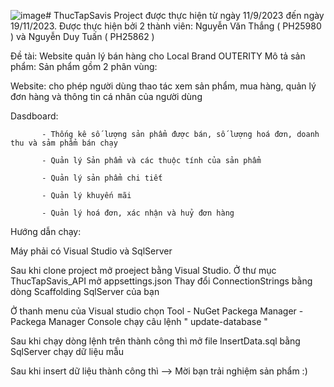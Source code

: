 ![image](https://github.com/thangnguyen163/ThucTapSavis/assets/105345963/5d0da488-92bb-4709-bb00-832ad8a856a7)# ThucTapSavis
Project được thực hiện từ ngày 11/9/2023 đến ngày 19/11/2023.
Được thực hiện bởi 2 thành viên: Nguyễn Văn Thắng ( PH25980 ) và Nguyễn Duy Tuấn ( PH25862 )

Đề tài: Website quản lý bán hàng cho Local Brand OUTERITY
Mô tả sản phẩm: 
Sản phẩm gồm 2 phân vùng: 

Website: cho phép người dùng thao tác xem sản phẩm, mua hàng, quản lý đơn hàng và thông tin cá nhân của người dùng 

Dasdboard:

           - Thống kê số lượng sản phẩm được bán, số lượng hoá đơn, doanh thu và sảm phẩm bán chạy

           - Quản lý Sản phẩm và các thuộc tính của sản phẩm      
           
           - Quản lý sản phẩm chi tiết
           
           - Quản lý khuyến mãi 
           
           - Quản lý hoá đơn, xác nhận và huỷ đơn hàng
           
           
Hướng dẫn chạy: 

  Máy phải có Visual Studio và SqlServer
  
  Sau khi clone project mở proeject bằng Visual Studio. Ở thư mục ThucTapSavis_API mở appsettings.json 
Thay đổi ConnectionStrings bằng dòng Scaffolding SqlServer của bạn

Ở thanh menu của Visual studio chọn Tool - NuGet Packega Manager - Packega Manager Console chạy câu lệnh " update-database "

Sau khi chạy dòng lệnh trên thành công thì mở file InsertData.sql bằng SqlServer chạy dữ liệu mẫu

Sau khi insert dữ liệu thành công thì --> Mời bạn trải nghiệm sản phẩm :)


           
